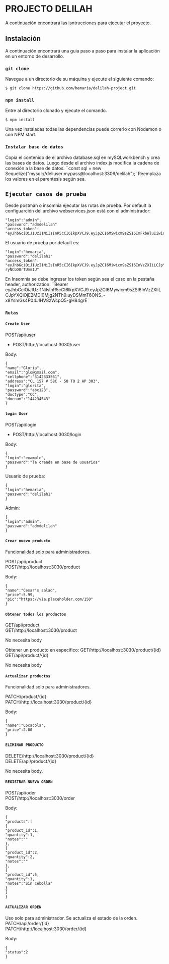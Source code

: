# PROJECTO DELILAH

A continuación encontrará las isntrucciones para ejecutar el proyecto.

## Instalación

A continuación encontrará una guia paso a paso para instalar la aplicación en un entorno de desarrollo.

### `git clone`

Navegue a un directorio de su máquina y ejecute el siguiente comando: <br />

```shell
$ git clone https://github.com/hemaria/delilah-project.git
```

### `npm install`

Entre al directorio clonado y ejecute el comando.<br />

```shell
$ npm install
```

Una vez instaladas todas las dependencias puede correrlo con Nodemon o con NPM start.<br />

### `Instalar base de datos`

Copia el contenido de el archivo database.sql en mySQLworkbench y crea las bases de datos. Luego desde el archivo index.js modifica la cadena de conexión a la base de datos.
¨const sql = new Sequelize("mysql://deliuser:mypass@localhost:3306/delilah");¨Reemplaza los valores en el parentesis según sea.

## `Ejecutar casos de prueba`

Desde postman o insomnia ejecutar las rutas de prueba.
Por default la configuarción del archivo webservices.json está con el administrador:

    "login":"admin",
    "password":"admdelilah"
    "access_token": "eyJhbGciOiJIUzI1NiIsInR5cCI6IkpXVCJ9.eyJpZCI6MSwicm9sZSI6ImFkbWluIiwiaWF0IjoxNjAyNDI4NTgzfQ.iao6lUNqhtBNM7Kahs7lP31BJW40AAkoh5qo4qDOQTk"

El usuario de prueba por default es:

    "login":"hemaria",
    "password":"delilah1"
    "access_token": "eyJhbGciOiJIUzI1NiIsInR5cCI6IkpXVCJ9.eyJpZCI6Miwicm9sZSI6InVzZXIiLCJpYXQiOjE2MDI0Mjg1NTB9.chaKyoK5scs5rsyTRUXSxlH9EMLr-ryNCbDUrTUmm1U"

En Insomnia se debe ingresar los token según sea el caso en la pestaña header, authorization: ¨Bearer eyJhbGciOiJIUzI1NiIsInR5cCI6IkpXVCJ9.eyJpZCI6Mywicm9sZSI6InVzZXIiLCJpYXQiOjE2MDI0Mjg2NTh9.uyDSMmT6ONS\_-x8YsmGs4P04JIHV8zWcpQ5-gH84grE¨

### `Rutas`

#### `Create User`

POST/api/user <br>

- POST/http://localhost:3030/user

Body:
```
{
"name":"Gloria",
"email":"glo@gmail.com",
"cellphone":"3142333561",
"address":"CL 157 # 58C - 50 TO 2 AP 303",
"login":"glorita",
"password":"abc123",
"doctype":"CC",
"docnum":"144234543"
}
```
#### `login User`

POST/api/login<br>

- POST/http://localhost:3030/login<br>

Body:
```
{
"login":"example",
"password":"la creada en base de usuarios"
}
```
Usuario de prueba:
```
{
"login":"hemaria",
"password":"delilah1"
}
```
Admin:
```
{
"login":"admin",
"password":"admdelilah"
}
```

#### `Crear nuevo producto`

Funcionalidad solo para administradores.

POST/api/product<br>
POST/http://localhost:3030/product

Body:
```
{
"name":"Cesar's salad",
"price":5.99,
"pic":"https://via.placeholder.com/150"
}
```
#### `Obtener todos los productos`

GET/api/product<br>
GET/http://localhost:3030/product

No necesita body

Obtener un producto en especifico:
GET/http://localhost:3030/product/{id}<br>
GET/api/product/{id}

No necesita body

#### `Actualizar productos`

Funcionalidad solo para administradores.<br>

PATCH/product/{id}<br>
PATCH/http://localhost:3030/product/{id}

Body:
```
{
"name":"Cocacola",
"price":2.00
}
```
#### `ELIMINAR PRODUCTO`

DELETE/http://localhost:3030/product/{id}<br>
DELETE/api/product/{id}

No necesita body.

#### `REGISTRAR NUEVA ORDEN`

POST/api/oder<br>
POST/http://localhost:3030/order

Body:
```
{
"products":[
{
"product_id":1,
"quantity":1,
"notes":""
},
{
"product_id":2,
"quantity":2,
"notes":""
},
{
"product_id":5,
"quantity":1,
"notes":"Sin cebolla"
}
]
}
```
#### `ACTUALIZAR ORDEN`

Uso solo para administrador. Se actualiza el estado de la orden.
PATCH/api/order/{id}<br>
PATCH/http://localhost:3030/order/{id}

Body:
```
{
"status":2
}
```
